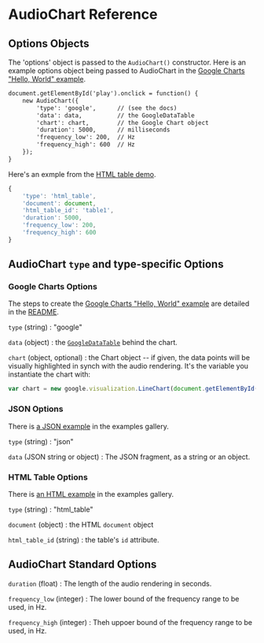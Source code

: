 AudioChart Reference
=====================

Options Objects
----------------

The 'options' object is passed to the `AudioChart()` constructor.  Here is an example options object being passed to AudioChart in the [Google Charts "Hello, World" example](http://matatk.agrip.org.uk/audiochart/hello-world.html).

```html
document.getElementById('play').onclick = function() {
    new AudioChart({
        'type': 'google',      // (see the docs)
        'data': data,          // the GoogleDataTable
        'chart': chart,        // the Google Chart object
        'duration': 5000,      // milliseconds
        'frequency_low': 200,  // Hz
        'frequency_high': 600  // Hz
    });
}
```

Here's an exmple from the [HTML table demo](http://matatk.agrip.org.uk/audiochart/example-charts.html#table).

```javascript
{
    'type': 'html_table',
    'document': document,
    'html_table_id': 'table1',
    'duration': 5000,
    'frequency_low': 200,
    'frequency_high': 600
}
```

AudioChart `type` and type-specific Options
--------------------------------------------

### Google Charts Options

The steps to create the [Google Charts "Hello, World" example](http://matatk.agrip.org.uk/audiochart/hello-world.html) are detailed in the [README](https://github.com/matatk/audiochart/blob/gh-pages/README.md).

`type` (string)
: "google"

`data` (object)
: the [`GoogleDataTable`](https://developers.google.com/chart/interactive/docs/reference#DataTable) behind the chart.

`chart` (object, optional)
: the Chart object -- if given, the data points will be visually highlighted in synch with the audio rendering.  It's the variable you instantiate the chart with:

```javascript
var chart = new google.visualization.LineChart(document.getElementById('chart'));
```

### JSON Options

There is [a JSON example](http://matatk.agrip.org.uk/audiochart/example-charts.html#json) in the examples gallery.

`type` (string)
: "json"

`data` (JSON string or object)
: The JSON fragment, as a string or an object.

### HTML Table Options

There is [an HTML example](http://matatk.agrip.org.uk/audiochart/example-charts.html#table) in the examples gallery.

`type` (string)
: "html_table"

`document` (object)
: the HTML `document` object

`html_table_id` (string)
: the table's `id` attribute.

AudioChart Standard Options
----------------------------

`duration` (float)
: The length of the audio rendering in seconds.

`frequency_low` (integer)
: The lower bound of the frequency range to be used, in Hz.

`frequency_high` (integer)
: Theh uppoer bound of the frequency range to be used, in Hz.